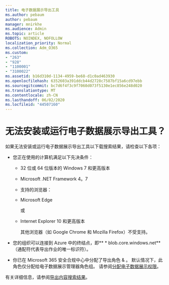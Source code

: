 ```yaml
---
title: 电子数据展示导出工具
ms.author: pebaum
author: pebaum
manager: mnirkhe
ms.audience: Admin
ms.topic: article
ROBOTS: NOINDEX, NOFOLLOW
localization_priority: Normal
ms.collection: Adm_O365
ms.custom:
- "263"
- "928"
- "1100001"
- "3100022"
ms.assetid: b16d310d-1134-4959-be68-d1c0ad463930
ms.openlocfilehash: 6352603a391ddcb44d2728c7587bf15a6cd97ebb
ms.sourcegitcommit: bc7d6f4f3c9f7060d073f5130e1ec856e248d020
ms.translationtype: MT
ms.contentlocale: zh-CN
ms.lasthandoff: 06/02/2020
ms.locfileid: "44507160"
---
```

# <a name="cant-install-or-run-the-ediscovery-export-tool"></a>无法安装或运行电子数据展示导出工具？

如果无法安装或运行电子数据展示导出工具以下载搜索结果，请检查以下各项：
  
- 您正在使用的计算机满足以下先决条件：

  - 32 位或 64 位版本的 Windows 7 和更高版本

  - Microsoft .NET Framework 4。7

  - 支持的浏览器：

  - Microsoft Edge

    或

  - Internet Explorer 10 和更高版本

    其他浏览器（如 Google Chrome 和 Mozilla Firefox）不受支持。

- 您的组织可以连接到 Azure 中的终结点，即** \* blob.core.windows.net** （通配符代表导出作业的唯一标识符）。

- 你已在 Microsoft 365 安全合规中心中分配了导出角色 &amp; 。 默认情况下，此角色仅分配给电子数据展示管理器角色组。 请参阅[分配电子数据展示权限](https://docs.microsoft.com/microsoft-365/compliance/assign-ediscovery-permissions)。

有关详细信息，请参阅[导出内容搜索结果](https://docs.microsoft.com/microsoft-365/compliance/export-search-results)。
  